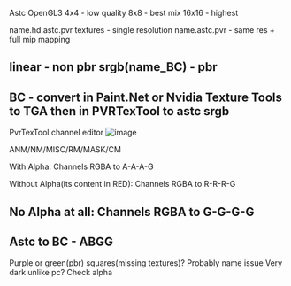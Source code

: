 Astc OpenGL3 
4x4 - low quality
8x8 - best mix
16x16 - highest

name.hd.astc.pvr textures - single resolution
name.astc.pvr - same res + full mip mapping 

linear - non pbr
srgb(name_BC) - pbr
-----------------------------
BC - convert in Paint.Net or Nvidia Texture Tools to TGA then in PVRTexTool to astc srgb
-----------------------------

PvrTexTool channel editor ![image](https://github.com/user-attachments/assets/77df45b8-8ead-4d62-ab2c-e1874d0b6760)

ANM/NM/MISC/RM/MASK/CM

With Alpha:
Channels RGBA to A-A-A-G

Without Alpha(its content in RED):
Channels RGBA to R-R-R-G

No Alpha at all: 
Channels RGBA to G-G-G-G
-----------------------------
Astc to BC - ABGG
-----------------------------

Purple or green(pbr) squares(missing textures)? Probably name issue
Very dark unlike pc? Check alpha
